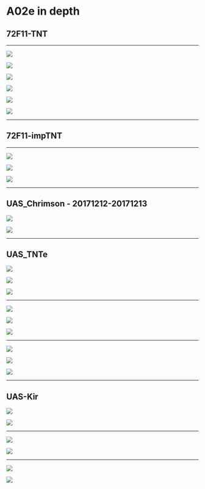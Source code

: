 # A02e in depth

## 72F11-TNT

***
![](/home/alastair/OneDrive/projects/JAABA_featExtract/figures/20180615_20180619@72F11_lexAop_Chrimson_UAS_TNT@r_LED30_30s2x15s30s#n#n#n@x29/1816-4232-4248-ttp2/timeseries_rolls.svg)

![](/home/alastair/OneDrive/projects/JAABA_featExtract/figures/20180615_20180619@72F11_lexAop_Chrimson_UAS_TNT@r_LED30_30s2x15s30s#n#n#n@x29/1816-4232-4248-ttp2/timeseries_curve_norm.svg)

![](/home/alastair/OneDrive/projects/JAABA_featExtract/figures/20180615_20180619@72F11_lexAop_Chrimson_UAS_TNT@r_LED30_30s2x15s30s#n#n#n@x29/1816-4232-4248-ttp2/timeseries_crabspeed_norm.svg)

![](/home/alastair/OneDrive/projects/JAABA_featExtract/figures/20180420_20180423@72F11_lexAop_Chrimson_UAS_TNT@r_LED30_30s2x15s30s#n#n#n@x19/4232-ttp2/timeseries_rolls.svg)

![](/home/alastair/OneDrive/projects/JAABA_featExtract/figures/20180420_20180423@72F11_lexAop_Chrimson_UAS_TNT@r_LED30_30s2x15s30s#n#n#n@x19/4232-ttp2/timeseries_curve_norm.svg)

![](/home/alastair/OneDrive/projects/JAABA_featExtract/figures/20180420_20180423@72F11_lexAop_Chrimson_UAS_TNT@r_LED30_30s2x15s30s#n#n#n@x19/4232-ttp2/timeseries_crabspeed_norm.svg)

***

## 72F11-impTNT

***

![](/home/alastair/OneDrive/projects/JAABA_featExtract/figures/20180615_20180619@72F11_lexAop_Chrimson_UAS_impTNT@r_LED30_30s2x15s30s#n#n#n@x31/1816-4232-4248-ttp2/timeseries_rolls.svg)

![](/home/alastair/OneDrive/projects/JAABA_featExtract/figures/20180615_20180619@72F11_lexAop_Chrimson_UAS_impTNT@r_LED30_30s2x15s30s#n#n#n@x31/1816-4232-4248-ttp2/timeseries_curve_norm.svg)

![](/home/alastair/OneDrive/projects/JAABA_featExtract/figures/20180615_20180619@72F11_lexAop_Chrimson_UAS_impTNT@r_LED30_30s2x15s30s#n#n#n@x31/1816-4232-4248-ttp2/timeseries_crabspeed_norm.svg)

***

## UAS_Chrimson - 20171212-20171213

![](/home/alastair/OneDrive/projects/JAABA_featExtract/figures/20171212_20171213@UAS_Chrimson@r_LED30_30s2x15s30s#n#n#n@x45/1816-4232-4248-ttp2/timeseries_curve_norm.svg)

![](/home/alastair/OneDrive/projects/JAABA_featExtract/figures/20171212_20171213@UAS_Chrimson@r_LED30_30s2x15s30s#n#n#n@x45/1816-4232-4248-ttp2/timeseries_speeddiff_norm.svg)



***

## UAS_TNTe

![](/home/alastair/OneDrive/projects/JAABA_featExtract/figures/20181219_20181221@UAS_TNTe@i_1000hzV1_30s2x15s30s#n#n#n@x48/816n-817n-ttp2/timeseries_speeddiff_norm.svg)

![](/home/alastair/OneDrive/projects/JAABA_featExtract/figures/20181219_20181221@UAS_TNTe@i_1000hzV1_30s2x15s30s#n#n#n@x48/1792-ttp2/timeseries_speeddiff_norm.svg)

![](/home/alastair/OneDrive/projects/JAABA_featExtract/figures/20181219_20181221@UAS_TNTe@i_1000hzV1_30s2x15s30s#n#n#n@x48/2175-4189-ttp2/timeseries_speeddiff_norm.svg)

***

![](/home/alastair/OneDrive/projects/JAABA_featExtract/figures/20181219_20181221@UAS_TNTe@i_1000hzV1_30s2x15s30s#n#n#n@x48/816n-817n-ttp2/timeseries_curve_norm.svg)

![](/home/alastair/OneDrive/projects/JAABA_featExtract/figures/20181219_20181221@UAS_TNTe@i_1000hzV1_30s2x15s30s#n#n#n@x48/1792-ttp2/timeseries_curve_norm.svg)

![](/home/alastair/OneDrive/projects/JAABA_featExtract/figures/20181219_20181221@UAS_TNTe@i_1000hzV1_30s2x15s30s#n#n#n@x48/2175-4189-ttp2/timeseries_curve_norm.svg)

***

![](/home/alastair/OneDrive/projects/JAABA_featExtract/figures/20181219_20181221@UAS_TNTe@i_1000hzV1_30s2x15s30s#n#n#n@x48/816n-817n-ttp2/timeseries_curve_diff.svg)

![](/home/alastair/OneDrive/projects/JAABA_featExtract/figures/20181219_20181221@UAS_TNTe@i_1000hzV1_30s2x15s30s#n#n#n@x48/1792-ttp2/timeseries_curve_diff.svg)

![](/home/alastair/OneDrive/projects/JAABA_featExtract/figures/20181219_20181221@UAS_TNTe@i_1000hzV1_30s2x15s30s#n#n#n@x48/2175-4189-ttp2/timeseries_curve_diff.svg)

***

## UAS-Kir

![](/home/alastair/OneDrive/projects/JAABA_featExtract/figures/20180812_20180814@UAS_Kir@i_1000hzV1_30s2x15s30s#n#n#n@x18/1816-ttp2/timeseries_speeddiff_norm.svg)

![](/home/alastair/OneDrive/projects/JAABA_featExtract/figures/20180812_20180814@UAS_Kir@i_1000hzV1_30s2x15s30s#n#n#n@x18/1816-ttp2/timeseries_curve_norm.svg)

***

![](/home/alastair/OneDrive/projects/JAABA_featExtract/figures/20180812_20180814@UAS_Kir@i_1000hzV1_30s2x15s30s#n#n#n@x18/4248-ttp2/timeseries_speeddiff_norm.svg)

![](/home/alastair/OneDrive/projects/JAABA_featExtract/figures/20180812_20180814@UAS_Kir@i_1000hzV1_30s2x15s30s#n#n#n@x18/4248-ttp2/timeseries_curve_norm.svg)

***

![](/home/alastair/OneDrive/projects/JAABA_featExtract/figures/20180812_20180814@UAS_Kir@i_1000hzV1_30s2x15s30s#n#n#n@x18/1816-4248-ttp2/timeseries_speeddiff_norm.svg)

![](/home/alastair/OneDrive/projects/JAABA_featExtract/figures/20180812_20180814@UAS_Kir@i_1000hzV1_30s2x15s30s#n#n#n@x18/1816-4248-ttp2/timeseries_curve_norm.svg)